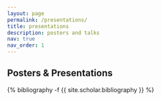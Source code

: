 ```yaml
---
layout: page
permalink: /presentations/
title: presentations
description: posters and talks
nav: true
nav_order: 1
---
```


## Posters & Presentations
<!-- _pages/publications.md -->
<div class="publications">

{% bibliography -f {{ site.scholar.bibliography }} %}

</div>
